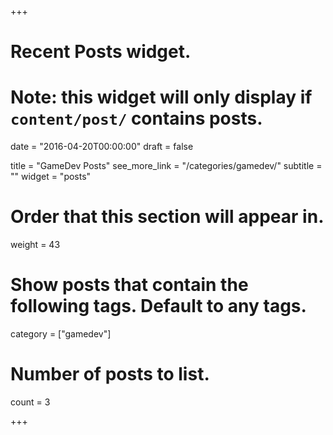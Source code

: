 +++
# Recent Posts widget.
# Note: this widget will only display if `content/post/` contains posts.

date = "2016-04-20T00:00:00"
draft = false

title = "GameDev Posts"
see_more_link = "/categories/gamedev/"
subtitle = ""
widget = "posts"

# Order that this section will appear in.
weight = 43

# Show posts that contain the following tags. Default to any tags.
category = ["gamedev"]

# Number of posts to list.
count = 3

+++

